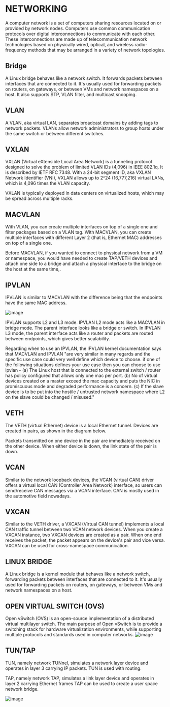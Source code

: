 # NETWORKING

A computer network is a set of computers sharing resources located on or provided by network nodes. Computers use common communication protocols over digital interconnections to communicate with each other. These interconnections are made up of telecommunication network technologies based on physically wired, optical, and wireless radio-frequency methods that may be arranged in a variety of network topologies.

## Bridge
A Linux bridge behaves like a network switch. It forwards packets between interfaces that are connected to it. It's usually used for forwarding packets on routers, on gateways, or between VMs and network namespaces on a host. It also supports STP, VLAN filter, and multicast snooping.


## VLAN
A VLAN, aka virtual LAN, separates broadcast domains by adding tags to network packets. VLANs allow network administrators to group hosts under the same switch or between different switches.

## VXLAN
VXLAN (Virtual eXtensible Local Area Network) is a tunneling protocol designed to solve the problem of limited VLAN IDs (4,096) in IEEE 802.1q. It is described by IETF RFC 7348.
With a 24-bit segment ID, aka VXLAN Network Identifier (VNI), VXLAN allows up to 2^24 (16,777,216) virtual LANs, which is 4,096 times the VLAN capacity.

VXLAN is typically deployed in data centers on virtualized hosts, which may be spread across multiple racks.

## MACVLAN
With VLAN, you can create multiple interfaces on top of a single one and filter packages based on a VLAN tag. With MACVLAN, you can create multiple interfaces with different Layer 2 (that is, Ethernet MAC) addresses on top of a single one.

Before MACVLAN, if you wanted to connect to physical network from a VM or namespace, you would have needed to create TAP/VETH devices and attach one side to a bridge and attach a physical interface to the bridge on the host at the same time,.

## IPVLAN
IPVLAN is similar to MACVLAN with the difference being that the endpoints have the same MAC address.

![image](https://github.com/user-attachments/assets/dfa08e77-f351-4bf0-91a9-3fbf6e59c89b)

IPVLAN supports L2 and L3 mode. IPVLAN L2 mode acts like a MACVLAN in bridge mode. The parent interface looks like a bridge or switch.
In IPVLAN L3 mode, the parent interface acts like a router and packets are routed between endpoints, which gives better scalability.

Regarding when to use an IPVLAN, the IPVLAN kernel documentation says that MACVLAN and IPVLAN "are very similar in many regards and the specific use case could very well define which device to choose. if one of the following situations defines your use case then you can choose to use ipvlan -
(a) The Linux host that is connected to the external switch / router has policy configured that allows only one mac per port.
(b) No of virtual devices created on a master exceed the mac capacity and puts the NIC in promiscuous mode and degraded performance is a concern.
(c) If the slave device is to be put into the hostile / untrusted network namespace where L2 on the slave could be changed / misused."

## VETH
The VETH (virtual Ethernet) device is a local Ethernet tunnel. Devices are created in pairs, as shown in the diagram below.

Packets transmitted on one device in the pair are immediately received on the other device. When either device is down, the link state of the pair is down.

## VCAN
Similar to the network loopback devices, the VCAN (virtual CAN) driver offers a virtual local CAN (Controller Area Network) interface, so users can send/receive CAN messages via a VCAN interface. CAN is mostly used in the automotive field nowadays.

## VXCAN
Similar to the VETH driver, a VXCAN (Virtual CAN tunnel) implements a local CAN traffic tunnel between two VCAN network devices. When you create a VXCAN instance, two VXCAN devices are created as a pair. When one end receives the packet, the packet appears on the device's pair and vice versa. VXCAN can be used for cross-namespace communication.



## LINUX BRIDGE
A Linux bridge is a kernel module that behaves like a network switch, forwarding packets between interfaces that are connected to it. It's usually used for forwarding packets on routers, on gateways, or between VMs and network namespaces on a host.

## OPEN VIRTUAL SWITCH (OVS)
Open vSwitch (OVS) is an open-source implementation of a distributed virtual multilayer switch. The main purpose of Open vSwitch is to provide a switching stack for hardware virtualization environments, while supporting multiple protocols and standards used in computer networks.
![image](https://github.com/user-attachments/assets/101a121e-1d0f-4407-b913-e770249f3b5f)


## TUN/TAP
TUN, namely network TUNnel, simulates a network layer device and operates in layer 3 carrying IP packets. TUN is used with routing. 

 TAP, namely network TAP, simulates a link layer device and operates in layer 2 carrying Ethernet frames  TAP can be used to create a user space network bridge.

 ![image](https://github.com/user-attachments/assets/c8bf9fdb-fc1d-4e05-819d-ec1d23375fa5)
